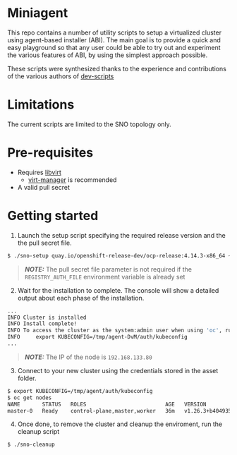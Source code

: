 # Miniagent

This repo contains a number of utility scripts to setup a virtualized cluster using agent-based installer (ABI).
The main goal is to provide a quick and easy playground so that any user could be able to try out and experiment
the various features of ABI, by using the simplest approach possible.

These scripts were synthesized thanks to the experience and contributions of the various authors of [dev-scripts](https://github.com/openshift-metal3/dev-scripts/)

# Limitations

The current scripts are limited to the SNO topology only.

# Pre-requisites

* Requires [libvirt](https://libvirt.org/compiling.html)
    * [virt-manager](https://virt-manager.org/) is recommended
* A valid pull secret

# Getting started

1. Launch the setup script specifying the required release version and the the pull secret file.

``` bash
$ ./sno-setup quay.io/openshift-release-dev/ocp-release:4.14.3-x86_64 ~/config/my-pull-secret
```

> **_NOTE:_**  The pull secret file parameter is not required if the `REGISTRY_AUTH_FILE` environment variable is already set

2. Wait for the installation to complete. The console will show a detailed output about each phase of the installation.

``` bash
...
INFO Cluster is installed                         
INFO Install complete!                            
INFO To access the cluster as the system:admin user when using 'oc', run 
INFO     export KUBECONFIG=/tmp/agent-DvM/auth/kubeconfig 
...
```

> **_NOTE:_**  The IP of the node is `192.168.133.80`

3. Connect to your new cluster using the credentials stored in the asset folder.

``` bash
$ export KUBECONFIG=/tmp/agent/auth/kubeconfig
$ oc get nodes
NAME       STATUS   ROLES                         AGE   VERSION
master-0   Ready    control-plane,master,worker   36m   v1.26.3+b404935
```

4. Once done, to remove the cluster and cleanup the enviroment, run the cleanup script
``` bash
$ ./sno-cleanup
```
